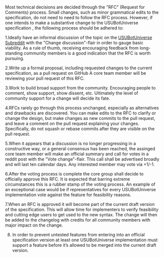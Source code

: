 Most technical decisions are decided through the "RFC" (Request for Comments) process. Small changes, such as minor grammatical edits to the specification, do not need to need to follow the RFC process. However, if one intends to make a substantive change to the USUBotUniverse specification , the following process should be adhered to:


1.Ideally have an informal discussion of the topic on the [USUBotUniverse Subreddit](https://www.reddit.com/r/USUBotUniverse/) with the "Change discussion"-flair in order to gauge basic viability. As a rule of thumb, receiving encouraging feedback from long-standing community members is a good indication that the RFC is worth pursuing.

2.Write up a formal proposal, including requested changes to the current specification, as a pull request on GitHub
A core team member will be reviewing your pull request of this RFC.

3.Work to build broad support from the community. Encouraging people to comment, show support, show dissent, etc. Ultimately the level of community support for a change will decide its fate.

4.RFCs rarely go through this process unchanged, especially as alternatives and drawbacks are discovered. You can make edits to the RFC to clarify or change the design, but make changes as new commits to the pull request, and leave a comment on the pull request explaining your changes. Specifically, do not squash or rebase commits after they are visible on the pull request.

5.When it appears that a discussion is no longer progressing in a constructive way, or a general consensus has been reached, the assinged core team member will make an official summary and call for votes in a reddit post with the "Vote change"-flair. This call shall be advertised broadly and will last ten calendar days. Any interested member may vote via +1/-1.

6.After the voting process is complete the core group shall decide to officially approve this RFC. It is expected that barring extreme circumstances this is a rubber stamp of the voting process. An example of an exceptional case would be if representatives for every USUBotUniverse implementation vote against the feature for feasibility reasons.

7.When an RFC is approved it will become part of the current draft version of the specification. This will allow time for implementers to verify feasibility and cutting edge users to get used to the new syntax. The change will then be added to the changelog with credits for all community members with major impact on the change.
 
8. In order to prevent untested features from entering into an official specification version at least one USUBotUniverse implementation must support a feature before it’s allowed to be merged into the current draft version.
